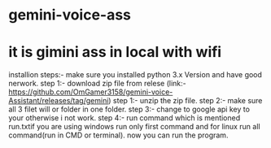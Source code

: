 # gemini-voice-ass
# it is gimini ass in local with wifi 
installion steps:-
make sure you installed python 3.x Version and have good nerwork.
step 1:- download zip file from relese (link:- https://github.com/OmGamer3158/gemini-voice-Assistant/releases/tag/gemini)
step 1:- unzip the zip file.
step 2:- make sure all 3 filet will or folder in one folder.
step 3:- change to google api key to your otherwise i not work.
step 4:- run command which is mentioned run.txtif you are using windows run only first command and for linux run all command(run in CMD or terminal).
now you can run the program.
